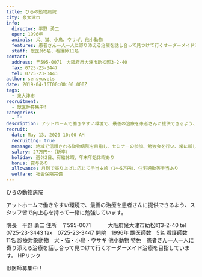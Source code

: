 ```yaml
---
title: ひらの動物病院
city: 泉大津市
info:
  director: 平野 勇二
  open: 1996年
  animals: 犬、猫、小鳥、ウサギ、他小動物
  features: 患者さん一人一人に寄り添える治療を話し合って見つけて行くオーダーメイド治療を目指しています。
  staff: 獣医師5名、看護師11名
contact:
  address: 〒595-0071　大阪府泉大津市助松町3-2-40
  fax: 0725-23-3447
  tel: 0725-23-3443
author: sensyuvets
date: 2019-04-16T00:00:00.000Z
tags:
  - 泉大津市
recruitment:
  - 獣医師募集中!
categories:
  - ""
description: アットホームで働きやすい環境で、最善の治療を患者さんに提供できるよう、スタッフ皆で向上心を持って一緒に勉強しています。
recruit:
  date: May 13, 2020 10:00 AM
  recruiting: true
  message: 地域で信頼される動物病院を目指し、セミナーの参加、勉強会を行い、常に新しい技術を患者さんに提供できる様頑張っています。
  salary: 27万円〜（新卒）
  holiday: 週休2日、有給休暇、年末年始休暇あり
  bonus: 賞与あり
  allowance: 月別で売り上げに応じて手当支給（1〜5万円）、住宅通勤等手当あり
  welfare: 社会保険完備
---
```


ひらの動物病院

アットホームで働きやすい環境で、最善の治療を患者さんに提供できるよう、スタッフ皆で向上心を持って一緒に勉強しています。


院長　平野 勇二
住所　〒595-0071
　　　大阪府泉大津市助松町3-2-40
tel　0725-23-3443
fax　0725-23-3447
開院　1996年
獣医師数　5名
看護師数　11名
診療対象動物　犬・猫・小鳥・ウサギ 他小動物
特色　患者さん一人一人に寄り添える治療を話し合って見つけて行くオーダーメイド治療を目指しています。
HPリンク

獣医師募集中！